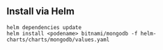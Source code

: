 ## Install via Helm

```shell
helm dependencies update
helm install <podename> bitnami/mongodb -f helm-charts/charts/mongodb/values.yaml
```
